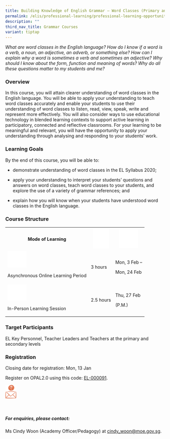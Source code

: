 ```yaml
---
title: Building Knowledge of English Grammar – Word Classes (Primary and Secondary)
permalink: /elis/professional-learning/professional-learning-opportunities/word-classes/
description: ""
third_nav_title: Grammar Courses
variant: tiptap
---
```

<p><em>What are word classes in the English language? How do I know if a word is a verb, a noun, an adjective, an adverb, or something else? How can I explain why a word is sometimes a verb and sometimes an adjective? Why should I know about the form, function and meaning of words? Why do all these questions matter to my students and me?</em>
</p>
<h3>Overview</h3>
<p>In this course, you will attain clearer understanding of word classes
in the English language. You will be able to apply your understanding to
teach word classes accurately and enable your students to use their understanding
of word classes to listen, read, view, speak, write and represent more
effectively. You will also consider ways to use educational technology
in blended learning contexts to support active learning in participatory,
connected and reflective classrooms. For your learning to be meaningful
and relevant, you will have the opportunity to apply your understanding
through analysing and responding to your students’ work.</p>
<h3>Learning Goals&nbsp;</h3>
<p>By the end of this course, you will be able to:</p>
<ul data-tight="true" class="tight">
<li>
<p>demonstrate understanding of word classes in the EL Syllabus 2020;</p>
</li>
<li>
<p>apply your understanding to interpret your students’ questions and answers
on word classes, teach word classes to your students, and explore the use
of a variety of grammar references; and</p>
</li>
<li>
<p>explain how you will know when your students have understood word classes
in the English language.</p>
</li>
</ul>
<h3>Course Structure</h3>
<table style="minWidth: 75px">
<colgroup>
<col>
<col>
<col>
</colgroup>
<tbody>
<tr>
<th rowspan="1" colspan="1">
<p>Mode of Learning</p>
</th>
<th rowspan="1" colspan="1">
<div class="isomer-image-wrapper">
<img style="width:50px" height="auto" width="100%" alt="Picture7" src="/images/picture7.png">
</div>
</th>
<th rowspan="1" colspan="1">
<div class="isomer-image-wrapper">
<img style="width:60px" height="auto" width="100%" alt="Picture8" src="/images/picture8.png">
</div>
</th>
</tr>
<tr>
<td rowspan="1" colspan="1">
<div class="isomer-image-wrapper">
<img style="width:60px" height="auto" width="100%" alt="Picture9" src="/images/picture9.png">
</div>
<p>Asynchronous Online Learning Period</p>
</td>
<td rowspan="1" colspan="1">
<p>3 hours</p>
</td>
<td rowspan="1" colspan="1">
<p>Mon, 3 Feb –</p>
<p>Mon, 24 Feb</p>
</td>
</tr>
<tr>
<td rowspan="1" colspan="1">
<div class="isomer-image-wrapper">
<img style="width:60px" height="auto" width="100%" alt="Picture10" src="/images/picture10.png">
</div>
<p>In-Person Learning Session</p>
</td>
<td rowspan="1" colspan="1">
<p>2.5 hours</p>
</td>
<td rowspan="1" colspan="1">
<p>Thu, 27 Feb</p>
<p>(P.M.)</p>
</td>
</tr>
</tbody>
</table>
<h3>Target Participants</h3>
<p>EL Key Personnel, Teacher Leaders and Teachers at the primary and secondary
levels</p>
<h3>Registration</h3>
<p>Closing date for registration: Mon, 13 Jan</p>
<p>Register on OPAL2.0 using this code: <a href="https://www.opal2.moe.edu.sg/app/learner/detail/course/7aa46a81-7a42-4980-b800-259f4716200e" rel="noopener nofollow" target="_blank">EL-000091</a>.</p>
<div class="isomer-image-wrapper">
<img style="width:7%" height="auto" width="100%" src="/images/picture17.png">
</div>
<p>
<br>
</p>
<h5>For enquiries, please contact:</h5>
<p>Ms Cindy Woon (Academy Officer/Pedagogy) at <a href="mailto:cindy_woon@moe.gov.sg" rel="noopener nofollow" target="_blank">cindy_woon@moe.gov.sg</a>.</p>